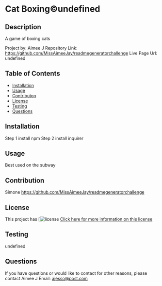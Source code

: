 # Cat Boxing©undefined

## Description
A game of boxing cats

Project by: Aimee J
Repository Link: https://github.com/MissAimeeJay/readmegeneratorchallenge
Live Page Url: undefined

## Table of Contents

* [Installation](#installation)
* [Usage](#usage)
* [Contributon](#credits)
* [License](#license)
* [Testing](#testing)
* [Questions](#questions)

## Installation
Step 1 install npm Step 2 install inquirer

## Usage 
Best used on the subway

## Contribution
Simone
https://github.com/MissAimeeJay/readmegeneratorchallenge

## License
This project has [![license](https://img.shields.io/badge/license-APACHE-2.0-undefined)
[Click here for more information on this license](undefined)

## Testing
undefined

## Questions
If you have questions or would like to contact for other reasons, please contact
Aimee J
Email: ajesso@post.com
